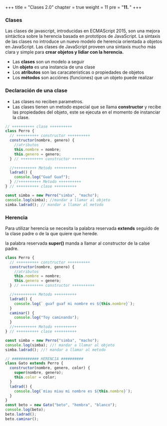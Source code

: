 +++
title = "Clases 2.0"
chapter = true
weight = 11
pre = "<b>11. </b>"
+++

### Clases

Las clases de javascript, introducidas en ECMAScript 2015, son una mejora sintáctica sobre la herencia basada en prototipos de JavaScript. La sintaxis de las clases no introduce un nuevo modelo de herencia orientada a objetos en JavaScript. Las clases de JavaScript proveen una sintaxis mucho más clara y simple para **crear objetos y lidiar con la herencia.**

- Las **clases** son un modelo a seguir
- Un **objeto** es una instancia de una clase
- Los **atributos** son las caracateristicas o propiedades de objetos
- Los **métodos** son acciónes (funciones) que un objeto puede realizar

### Declaración de una clase

- Las clases no reciben parametros.
- Las clases tienen un metodo especial que se llama **constructor** y recibe las propiedades del objeto, este se ejecuta en el momento de instanciar la clase.

```javascript
// ++++++++++ clase ++++++++++
class Perro {
  // ++++++++++ constructor ++++++++++
  constructor(nombre, genero) {
    //atributos
    this.nombre = nombre;
    this.genero = genero;
  } // ++++++++++ constructor ++++++++++

  //++++++++++ Metodo ++++++++++
  ladrad() {
    console.log("Guaf Guaf");
  } //++++++++++ Metodo ++++++++++
} // ++++++++++ clase ++++++++++

const simba = new Perro("simba", "macho");
console.log(simba); //mandar a llamar al objeto
simba.ladrad(); // mandar a llamar al metodo
```

### Herencia

Para utilizar herencia se necesita la palabra reservada **extends** seguido de la clase padre o de la que quiere que herede.

la palabra reservada **super()** manda a llamar al constructor de la calse padre.

```javascript
class Perro {
  // ++++++++++ constructor ++++++++++
  constructor(nombre, genero) {
    //atributos
    this.nombre = nombre;
    this.genero = genero;
  } // ++++++++++ constructor ++++++++++

  //++++++++++ Metodo ++++++++++
  ladrad() {
    console.log(` guaf guaf mi nombre es ${this.nombre}`);
  }
  caminar() {
    console.log("Toy caminando");
  }
  //++++++++++ Metodo ++++++++++
} // ++++++++++ clase ++++++++++

const simba = new Perro("simba", "macho");
console.log(simba); //! mandar a llamar al objeto
simba.ladrad(); //! mandar a llamar al metodo

// ############ HERENCIA ##########
class Gato extends Perro {
  constructor(nombre, genero, color) {
    super(nombre, genero);
    this.color = color;
  }
  ladrad() {
    console.log(`miau miau mi nombre es ${this.nombre}`);
  }
}
const beto = new Gato("beto", "hembra", "blanco");
console.log(beto);
beto.ladrad();
beto.caminar();
```
